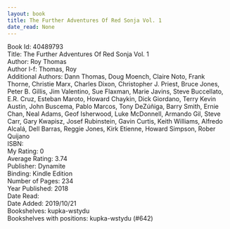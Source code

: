 ```yaml
---
layout: book
title: The Further Adventures Of Red Sonja Vol. 1
date_read: None
---
```


Book Id: 40489793<br />
Title: The Further Adventures Of Red Sonja Vol. 1<br />
Author: Roy Thomas<br />
Author l-f: Thomas, Roy<br />
Additional Authors: Dann Thomas, Doug Moench, Claire Noto, Frank Thorne, Christie Marx, Charles Dixon, Christopher J. Priest, Bruce Jones, Peter B. Gillis, Jim Valentino, Sue Flaxman, Marie Javins, Steve Buccellato, E.R. Cruz, Esteban Maroto, Howard Chaykin, Dick Giordano, Terry Kevin Austin, John Buscema, Pablo Marcos, Tony DeZúñiga, Barry Smith, Ernie Chan, Neal Adams, Geof Isherwood, Luke McDonnell, Armando Gil, Steve    Carr, Gary Kwapisz, Josef Rubinstein, Gavin Curtis, Keith Williams, Alfredo Alcalá, Dell Barras, Reggie Jones, Kirk Etienne, Howard Simpson, Rober Quijano<br />
ISBN: <br />
My Rating: 0<br />
Average Rating: 3.74<br />
Publisher: Dynamite<br />
Binding: Kindle Edition<br />
Number of Pages: 234<br />
Year Published: 2018<br />
Date Read: <br />
Date Added: 2019/10/21<br />
Bookshelves: kupka-wstydu<br />
Bookshelves with positions: kupka-wstydu (#642)<br />

